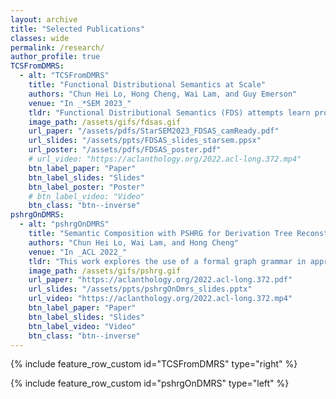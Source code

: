 ```yaml
---
layout: archive
title: "Selected Publications"
classes: wide
permalink: /research/
author_profile: true
TCSFromDMRS:
  - alt: "TCSFromDMRS"
    title: "Functional Distributional Semantics at Scale"
    authors: "Chun Hei Lo, Hong Cheng, Wai Lam, and Guy Emerson"
    venue: "In _*SEM 2023_"
    tldr: "Functional Distributional Semantics (FDS) attempts learn probabilistic truth-conditional semantics from distributional information in a corpus. This work extends the applicability of FDS to sentences with more complex structures."
    image_path: /assets/gifs/fdsas.gif
    url_paper: "/assets/pdfs/StarSEM2023_FDSAS_camReady.pdf"
    url_slides: "/assets/ppts/FDSAS_slides_starsem.ppsx"
    url_poster: "/assets/pdfs/FDSAS_poster.pdf"
    # url_video: "https://aclanthology.org/2022.acl-long.372.mp4"
    btn_label_paper: "Paper"
    btn_label_slides: "Slides"
    btn_label_poster: "Poster"
    # btn_label_video: "Video"
    btn_class: "btn--inverse"
pshrgOnDMRS:
  - alt: "pshrgOnDMRS"
    title: "Semantic Composition with PSHRG for Derivation Tree Reconstruction from Graph-Based Meaning Representations"
    authors: "Chun Hei Lo, Wai Lam, and Hong Cheng"
    venue: "In _ACL 2022_"
    tldr: "This work explores the use of a formal graph grammar in approximating the composition of meaning representation graphs and recovering their synatctic derivations. Surface realization becomes more explainable with the syntax trees."
    image_path: /assets/gifs/pshrg.gif
    url_paper: "https://aclanthology.org/2022.acl-long.372.pdf"
    url_slides: "/assets/ppts/pshrgOnDmrs_slides.pptx"
    url_video: "https://aclanthology.org/2022.acl-long.372.mp4"
    btn_label_paper: "Paper"
    btn_label_slides: "Slides"
    btn_label_video: "Video"
    btn_class: "btn--inverse"
---
```


<!-- {% for post in site.posts limit: 5 %}
  {% include archive-single.html %}
{% endfor %} -->

{% include feature_row_custom id="TCSFromDMRS" type="right" %}

{% include feature_row_custom id="pshrgOnDMRS" type="left" %}